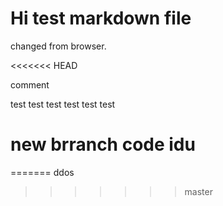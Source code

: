# Hi test markdown file
changed from browser.


<<<<<<< HEAD

comment





test test test test test test




# new brranch code idu 
=======
ddos
>>>>>>> master
